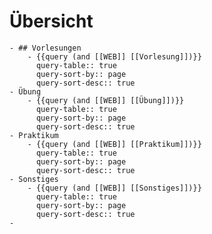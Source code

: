 # Übersicht
	- ## Vorlesungen
		- {{query (and [[WEB]] [[Vorlesung]])}}
		  query-table:: true
		  query-sort-by:: page
		  query-sort-desc:: true
	- Übung
		- {{query (and [[WEB]] [[Übung]])}}
		  query-table:: true
		  query-sort-by:: page
		  query-sort-desc:: true
	- Praktikum
		- {{query (and [[WEB]] [[Praktikum]])}}
		  query-table:: true
		  query-sort-by:: page
		  query-sort-desc:: true
	- Sonstiges
		- {{query (and [[WEB]] [[Sonstiges]])}}
		  query-table:: true
		  query-sort-by:: page
		  query-sort-desc:: true
	-